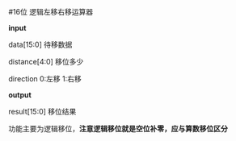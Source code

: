 #16位 逻辑左移右移运算器

**input**

data[15:0] 待移数据

distance[4:0] 移位多少

direction 0:左移 1:右移

**output**

result[15:0] 移位结果

功能主要为逻辑移位，**注意逻辑移位就是空位补零，应与算数移位区分**
